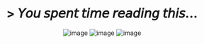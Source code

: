 <h1 align="center"> > 𝘠𝘰𝘶 𝘴𝘱𝘦𝘯𝘵 𝘵𝘪𝘮𝘦 𝘳𝘦𝘢𝘥𝘪𝘯𝘨 𝘵𝘩𝘪𝘴...
</h1> 

<div align="center">

![image](https://github.com/TouhouDummyFan14/Stamps/blob/main/d3i3gft-e7a2af44-7e51-4e00-b17b-769e5738a21a.gif)
![image](https://github.com/TouhouDummyFan14/Stamps/blob/main/d4n4irf-fe574c78-dde2-4656-9303-deedec2b9143.png)
![image](https://github.com/TouhouDummyFan14/Stamps/blob/main/d2pvh41-794a700e-056f-4eca-b2ad-25b00bf8a39f.png)
</div>
